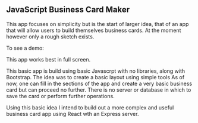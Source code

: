 <h2> JavaScript Business Card Maker</h2>

This app focuses on simplicity but is the start of larger idea, that of an app that will allow users to build themselves business cards. At the moment however only a rough sketch exists. 

To see a demo:

<a href="https://arssonist.github.io/business-card-maker"></a>

This app works best in full screen.

This basic app is build using basic Javascrpt with no libraries, along with Bootstrap. The idea was to create a basic layout using simple tools As of now, one can fill in the sections of the app and create a very basic business card but can proceed no further. There is no server or database in which to save the card or perform further operations. 

Using this basic idea I intend to build out a more complex and useful business card app using React wth an Express server.
